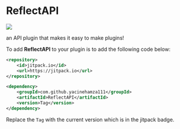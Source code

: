 # ReflectAPI
![](https://jitpack.io/v/yacinehamza111/ReflectAPI.svg)

an API plugin that makes it easy to make plugins!


To add **ReflectAPI** to your plugin is to add the following code below:

```xml
<repository>
	<id>jitpack.io</id>
	<url>https://jitpack.io</url>
</repository>
```

```xml
<dependency>
	<groupId>com.github.yacinehamza111</groupId>
	<artifactId>ReflectAPI</artifactId>
	<version>Tag</version>
</dependency>
```

Replace the `Tag` with the current version which is in the jitpack badge.
